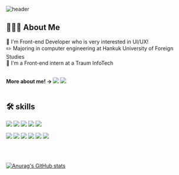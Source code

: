 <!--
**SeoYoung99/SeoYoung99** is a ✨ _special_ ✨ repository because its `README.md` (this file) appears on your GitHub profile.

Here are some ideas to get you started:

- 🔭 I’m currently working on ...
- 🌱 I’m currently learning ...
- 👯 I’m looking to collaborate on ...
- 🤔 I’m looking for help with ...
- 💬 Ask me about ...
- 📫 How to reach me: ...
- 😄 Pronouns: ...
- ⚡ Fun fact: ...
-->
![header](https://capsule-render.vercel.app/api?type=wave&animation=fadeIn&text=Hi!%20I'm%20Seoyoung&color=F0E3E6&height=150&fontSize=60&fontColor=798f8c)


👩🏻‍💻 About Me
----------
🤍 I'm Front-end Developer who is very interested in UI/UX! <br/>
✏️ Majoring in computer engineering at Hankuk University of Foreign Studies <br/>
💼 I'm a Front-end intern at a Traum InfoTech



<br/>
<b>
More about me! →
</b>  
<a href="https://senti-o-study.tistory.com/"><img src="https://img.shields.io/badge/Tistory-FE5196?style=flat&logo=Tistory&logoColor=white"/></a>
<a href="https://www.notion.so/cc69d56b75e1450b86d78f99ff62909a"><img src="https://img.shields.io/badge/Notion-000000?style=flat&logo=Notion&logoColor=white"/></a>

<br/>
<br/>

🛠 skills
----------
<img src="https://img.shields.io/badge/Next.js-000000?style=flat&logo=Next.js&logoColor=white"/>  <img src="https://img.shields.io/badge/TypeScript-3178C6?style=flat&logo=TypeScript&logoColor=white"/>  <img src="https://img.shields.io/badge/React-61DAFB?style=flat&logo=React&logoColor=white"/>  <img src="https://img.shields.io/badge/JavaScript-F7DF1E?style=flat&logo=Javascript&logoColor=white"/>  <img src="https://img.shields.io/badge/Redux-764ABC?style=flat&logo=Redux&logoColor=white"/>

<img src="https://img.shields.io/badge/CSS3-1572B6?style=flat&logo=CSS3&logoColor=white"/>  <img src="https://img.shields.io/badge/HTML5-E34F26?style=flat&logo=HTML5&logoColor=white"/>           <img src="https://img.shields.io/badge/Python-3776AB?style=flat&logo=Python&logoColor=white"/>  <img src="https://img.shields.io/badge/Kotlin-7F52FF?style=flat&logo=Kotlin&logoColor=white"/>  <img src="https://img.shields.io/badge/Figma-F24E1E?style=flat&logo=Figma&logoColor=white"/>  <img src="https://img.shields.io/badge/Git-F05032?style=flat&logo=Git&logoColor=white"/>  


<br/>
<br/>

[![Anurag's GitHub stats](https://github-readme-stats.vercel.app/api?username=SeoYoung99&theme=buefy)](https://github.com/anuraghazra/github-readme-stats)
